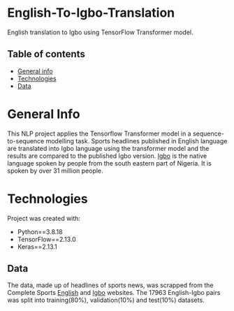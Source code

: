 # English-To-Igbo-Translation
English translation to Igbo using TensorFlow Transformer model. 

## Table of contents
* [General info](#general-info)
* [Technologies](#technologies)
* [Data](#data)

# General Info
This NLP project applies the Tensorflow Transformer model in a sequence-to-sequence modelling task. Sports headlines published in English language are translated into Igbo language using the transformer model and the results are compared to the published Igbo version. <a href='https://en.wikipedia.org/wiki/Igbo_language'>Igbo</a> is the native language spoken by people from the south eastern part of Nigeria. It is spoken by over 31 million people.

# Technologies
Project was created with:

* Python==3.8.18
* TensorFlow==2.13.0
* Keras==2.13.1

## Data
The data, made up of headlines of sports news, was scrapped from the Complete Sports <a href='https://www.completesports.com/'>English</a> and <a href='https://www.completesports.com/ig/'>Igbo</a> websites. The 17963 English-Igbo pairs was split into training(80%), validation(10%) and test(10%) datasets.
